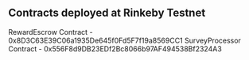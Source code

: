 ## Contracts deployed at Rinkeby Testnet

RewardEscrow Contract - 0x8D3C63E39C06a1935De645f0Fd5F7f19a8569CC1
SurveyProcessor Contract - 0x556F8d9DB23EDf2Bc8066b97AF494538Bf2324A3